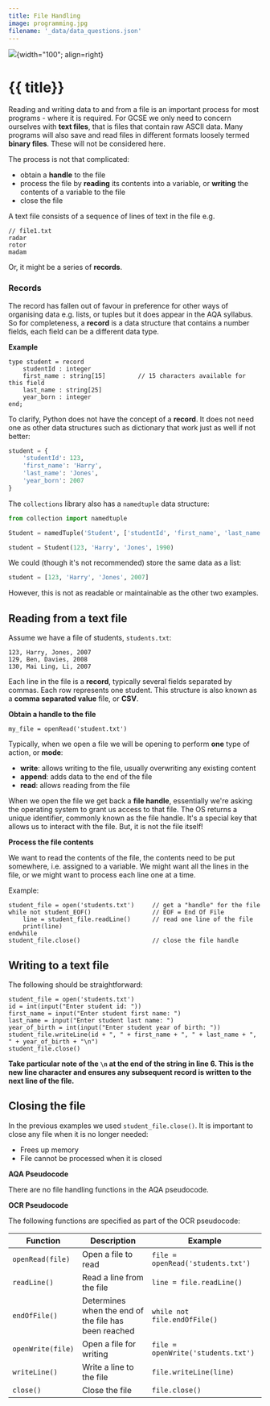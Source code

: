 ```yaml
---
title: File Handling
image: programming.jpg
filename: '_data/data_questions.json'
---
```


![](../../assets/images/topics/{{image}}){width="100"; align=right}

# {{ title}}

Reading and writing data to and from a file is an important process for most programs - where it is required.  For GCSE we only need to concern ourselves with **text files**, that is files that contain raw ASCII data.  Many programs will also save and read files in different formats loosely termed **binary files**.  These will not be considered here.

The process is not that complicated:

- obtain a **handle** to the file
- process the file by **reading** its contents into a variable, or **writing** the contents of a variable to the file
- close the file

A text file consists of a sequence of lines of text in the file e.g.

```
// file1.txt
radar
rotor
madam
```

Or, it might be a series of **records**.

### Records

The record has fallen out of favour in preference for other ways of organising data e.g. lists, or tuples but it does appear in the AQA syllabus.  So for completeness, a **record** is a data structure that contains a number fields, each field can be a different data type.

**Example**

```
type student = record
    studentId : integer
    first_name : string[15]         // 15 characters available for this field
    last_name : string[25]
    year_born : integer
end;
```

To clarify, Python does not have the concept of a **record**.  It does not need one as other data structures such as dictionary that work just as well if not better:

```python
student = {
    'studentId': 123,
    'first_name': 'Harry',
    'last_name': 'Jones',
    'year_born': 2007
}
```

The `collections` library also has a `namedtuple` data structure:

```python
from collection import namedtuple

Student = namedTuple('Student', ['studentId', 'first_name', 'last_name', 'year_born'])

student = Student(123, 'Harry', 'Jones', 1990)
```

We could (though it's not recommended) store the same data as a list:

```python
student = [123, 'Harry', 'Jones', 2007]
```
However, this is not as readable or maintainable as the other two examples.

## Reading from a text file

Assume we have a file of students, `students.txt`:

```
123, Harry, Jones, 2007
129, Ben, Davies, 2008
130, Mai Ling, Li, 2007
```

Each line in the file is a **record**, typically several fields separated by commas.  Each row represents one student.  This structure is also known as a **comma separated value** file, or **CSV**.

**Obtain a handle to the file**

```
my_file = openRead('student.txt')
```

Typically, when we open a file we will be opening to perform **one** type of action, or **mode**:

- **write**: allows writing to the file, usually overwriting any existing content
- **append**: adds data to the end of the file
- **read**: allows reading from the file

When we open the file we get back a **file handle**, essentially we're asking the operating system to grant us access to that file.  The OS returns a unique identifier, commonly known as the file handle.  It's a special key that allows us to interact with the file.  But, it is not the file itself!

**Process the file contents**

We want to read the contents of the file, the contents need to be put somewhere, i.e. assigned to a variable.  We might want all the lines in the file, or we might want to process each line one at a time.

Example:

```
student_file = open('students.txt')     // get a "handle" for the file
while not student_EOF()                 // EOF = End Of File
    line = student_file.readLine()      // read one line of the file
    print(line)
endwhile
student_file.close()                    // close the file handle
```

## Writing to a text file

The following should be straightforward:

```
student_file = open('students.txt')
id = int(input("Enter student id: "))
first_name = input("Enter student first name: ")
last_name = input("Enter student last name: ")
year_of_birth = int(input("Enter student year of birth: "))
student_file.writeLine(id + ", " + first_name + ", " + last_name + ", " + year_of_birth + "\n")
student_file.close()
```

**Take particular note of the `\n` at the end of the string in line 6.  This is the new line character and ensures any subsequent record is written to the next line of the file.**

## Closing the file

In the previous examples we used `student_file.close()`.  It is important to close any file when it is no longer needed:

- Frees up memory
- File cannot be processed when it is closed


**AQA Pseudocode**

There are no file handling functions in the AQA pseudocode.

**OCR Pseudocode**

The following functions are specified as part of the OCR pseudocode:


| Function | Description | Example |
|----------|-------------|---------|
| `openRead(file)` | Open a file to read | `file = openRead('students.txt')` |
| `readLine()` | Read a line from the file | `line = file.readLine()` |
| `endOfFile()` | Determines when the end of the file has been reached | `while not file.endOfFile()` |
| `openWrite(file)` | Open a file for writing | `file = openWrite('students.txt')` |
| `writeLine()` | Write a line to the file | `file.writeLine(line)` |
| `close()` | Close the file | `file.close()` |